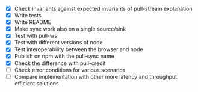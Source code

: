 - [x] Check invariants against expected invariants of pull-stream explanation
- [x] Write tests
- [x] Write README
- [x] Make sync work also on a single source/sink
- [x] Test with pull-ws
- [x] Test with different versions of node
- [x] Test interoperability between the browser and node
- [x] Publish on npm with the pull-sync name 
- [x] Check the difference with pull-credit 
- [ ] Check error conditions for various scenarios
- [ ] Compare implementation with other more latency and throughput efficient solutions
